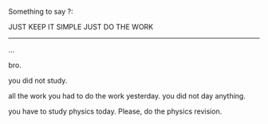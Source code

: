 
Something to say ?:

JUST KEEP IT SIMPLE 
JUST DO THE WORK

---

...

bro.

you did not study. 

all the work you had to do the work yesterday. you did not day anything. 

you have to study physics today. Please, do the physics revision. 








 